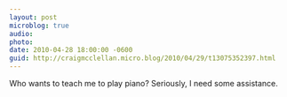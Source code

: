 ```yaml
---
layout: post
microblog: true
audio: 
photo: 
date: 2010-04-28 18:00:00 -0600
guid: http://craigmcclellan.micro.blog/2010/04/29/t13075352397.html
---
```

Who wants to teach me to play piano?  Seriously, I need some assistance.
